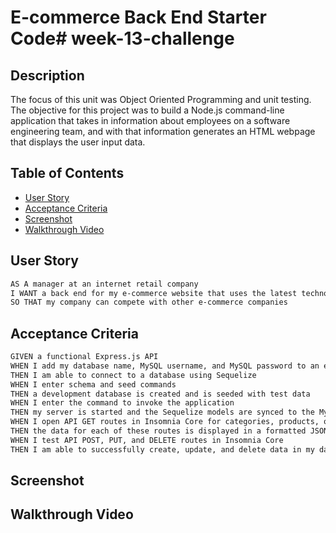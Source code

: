 # E-commerce Back End Starter Code# week-13-challenge

## Description

The focus of this unit was Object Oriented Programming and unit testing. The objective for this project was to build a Node.js command-line application that takes in information about employees on a software engineering team, and with that information generates an HTML webpage that displays the user input data.

## Table of Contents

- [User Story](#user-story)
- [Acceptance Criteria](#acceptance-criteria)
- [Screenshot](#screenshot)
- [Walkthrough Video](#walkthrough-video)

## User Story

```md
AS A manager at an internet retail company
I WANT a back end for my e-commerce website that uses the latest technologies
SO THAT my company can compete with other e-commerce companies
```
## Acceptance Criteria

```md
GIVEN a functional Express.js API
WHEN I add my database name, MySQL username, and MySQL password to an environment variable file
THEN I am able to connect to a database using Sequelize
WHEN I enter schema and seed commands
THEN a development database is created and is seeded with test data
WHEN I enter the command to invoke the application
THEN my server is started and the Sequelize models are synced to the MySQL database
WHEN I open API GET routes in Insomnia Core for categories, products, or tags
THEN the data for each of these routes is displayed in a formatted JSON
WHEN I test API POST, PUT, and DELETE routes in Insomnia Core
THEN I am able to successfully create, update, and delete data in my database
```

## Screenshot



## Walkthrough Video
